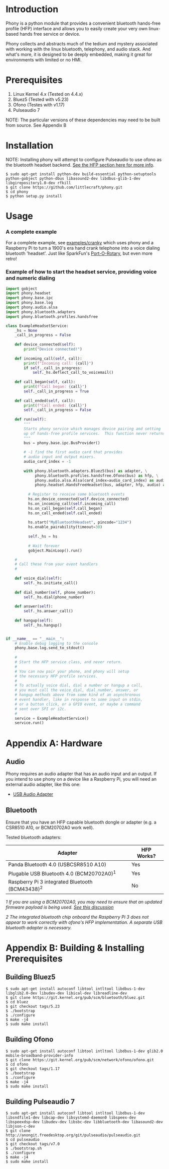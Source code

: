 # Introduction
Phony is a python module that provides a convenient bluetooth hands-free profile (HFP) interface and allows you to easily create your very own linux-based hands free service or device.

Phony collects and abstracts much of the tedium and mystery associated with working with the linux bluetooth, telephony, and audio stack.  And what's more, it is designed to be deeply embedded, making it great for environments with limited or no HMI.

# Prerequisites

1. Linux Kernel 4.x (Tested on 4.4.x)
1. Bluez5 (Tested with v5.23)
1. Ofono (Testes with v1.17)
1. Pulseaudio 7

NOTE: The particular versions of these dependencies may need to be built from source.  See Appendix B


# Installation

NOTE: Installing phony will attempt to configure Pulseaudio to use ofono as the bluetooth headset backend.
[See the HFP section here for more info](https://freedesktop.org/wiki/Software/PulseAudio/Documentation/User/Bluetooth/).

```
$ sudo apt-get install python-dev build-essential python-setuptools python-gobject python-dbus libasound2-dev libdbus-glib-1-dev libgirepository1.0-dev rfkill
$ git clone https://github.com/littlecraft/phony.git
$ cd phony
$ python setup.py install
```

# Usage

### A complete example

For a complete example, see [examples/cranky](https://github.com/littlecraft/phony/tree/master/examples/cranky) which uses phony and a Raspberry Pi to turn a 1900's era hand crank telephone into a voice dialing bluetooth 'headset'.  Just like SparkFun's [Port-O-Rotary](https://www.sparkfun.com/products/retired/287), but even more retro!

### Example of how to start the headset service, providing voice and numeric dialing

```python
import gobject
import phony.headset
import phony.base.ipc
import phony.base.log
import phony.audio.alsa
import phony.bluetooth.adapters
import phony.bluetooth.profiles.handsfree

class ExampleHeadsetService:
    _hs = None
    _call_in_progress = False
    
    def device_connected(self):
        print("Device connected!")
    
    def incoming_call(self, call):
        print(f"Incoming call: {call}")
        if self._call_in_progress:
            self._hs.deflect_call_to_voicemail()
    
    def call_began(self, call):
        print(f"Call began: {call}")
        self._call_in_progress = True
    
    def call_ended(self, call):
        print(f"Call ended: {call}")
        self._call_in_progress = False
    
    def run(self):
        """
        Starts phony service which manages device pairing and setting
        up of hands-free profile services.  This function never returns.
        """
        bus = phony.base.ipc.BusProvider()
        
        # -1 find the first audio card that provides
        # audio input and output mixers.
        audio_card_index = -1
        
        with phony.bluetooth.adapters.Bluez5(bus) as adapter, \
             phony.bluetooth.profiles.handsfree.Ofono(bus) as hfp, \
             phony.audio.alsa.Alsa(card_index=audio_card_index) as audio, \
             phony.headset.HandsFreeHeadset(bus, adapter, hfp, audio) as hs:
        
          # Register to receive some bluetooth events
          hs.on_device_connected(self.device_connected)
          hs.on_incoming_call(self.incoming_call)
          hs.on_call_began(self.call_began)
          hs.on_call_ended(self.call_ended)
        
          hs.start("MyBluetoothHeadset", pincode="1234")
          hs.enable_pairability(timeout=30)
        
          self._hs = hs
        
          # Wait forever
          gobject.MainLoop().run()

    #
    # Call these from your event handlers
    #
    
    def voice_dial(self):
        self._hs.initiate_call()
    
    def dial_number(self, phone_number):
        self._hs.dial(phone_number)
    
    def answer(self):
        self._hs.answer_call()
    
    def hangup(self):
        self._hs.hangup()


if __name__ == "__main__":
    # Enable debug logging to the console
    phony.base.log.send_to_stdout()
    
    #
    # Start the HFP service class, and never return.
    #
    # You can now pair your phone, and phony will setup
    # the necessary HFP profile services.
    #
    # To actually voice dial, dial a number or hangup a call,
    # you must call the voice_dial, dial_number, answer, or
    # hangup methods above from some kind of an asynchronous
    # event handler, like in response to some input on stdin,
    # or a button click, or a GPIO event, or maybe a command
    # sent over SPI or i2c.
    #
    service = ExampleHeadsetService()
    service.run()
```


# Appendix A: Hardware

## Audio

Phony requires an audio adapter that has an audio input and an output.  If you intend to use phony on a device like a Raspberry Pi, you will need an external audio adapter, like this one:

* [USB Audio Adapter](https://www.amazon.com/Sabrent-External-Adapter-Windows-AU-MMSA/dp/B00IRVQ0F8)


## Bluetooth

Ensure that you have an HFP capable bluetooth dongle or adapter (e.g. a CSR8510 A10, or BCM20702A0 work well).

Tested bluetooth adapters:

| Adapter      | HFP Works? |
| ------------ | -------- |
| Panda Bluetooth 4.0 (USBCSR8510 A10) | Yes |
| Plugable USB Bluetooth 4.0 (BCM20702A0)<sup>1</sup> | Yes |
| Raspberry Pi 3 integrated Bluetooth (BCM43438)<sup>2</sup> | No |


_1 If you are using a BCM20702A0, you may need to ensure that an updated firmware payload is being used.  [See this discussion](http://plugable.com/2014/06/23/plugable-usb-bluetooth-adapter-solving-hfphsp-profile-issues-on-linux)_

_2 The integrated bluetooth chip onboard the Raspberry Pi 3 does not appear to work correctly with ofono's HFP implementation.  A separate USB bluetooth adapter is necessary._

# Appendix B: Building & Installing Prerequisites

## Building Bluez5

```
$ sudo apt-get install autoconf libtool intltool libdbus-1-dev libglib2.0-dev libudev-dev libical-dev libreadline-dev
$ git clone https://git.kernel.org/pub/scm/bluetooth/bluez.git
$ cd bluez
$ git checkout tags/5.23
$ ./bootstrap
$ ./configure
$ make -j4
$ sudo make install
```

## Building Ofono

```
$ sudo apt-get install autoconf libtool intltool libdbus-1-dev glib2.0 mobile-broadband-provider-info
$ git clone https://git.kernel.org/pub/scm/network/ofono/ofono.git
$ cd ofono
$ git checkout tags/1.17
$ ./bootstrap
$ ./configure
$ make -j4
$ sudo make install
```

## Building Pulseaudio 7

```
$ sudo apt-get install autoconf libtool intltool libdbus-1-dev libsndfile1-dev libcap-dev libsystemd-daemon0 libspeex-dev libspeexdsp-dev libudev-dev libsbc-dev libbluetooth-dev libasound2-dev libjson-c-dev
$ git clone http://anongit.freedesktop.org/git/pulseaudio/pulseaudio.git
$ cd pulseaudio
$ git checkout tags/v7.0
$ ./bootstrap.sh
$ ./configure
$ make -j4
$ sudo make install
```
